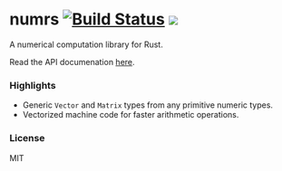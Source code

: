 # numrs [![Build Status](https://travis-ci.org/sankha93/numrs.svg?branch=master)](https://travis-ci.org/sankha93/numrs) [![](http://meritbadge.herokuapp.com/numrs)](https://crates.io/crates/numrs)

A numerical computation library for Rust.

Read the API documenation [here](https://sankhs.com/numrs).

### Highlights

* Generic `Vector` and `Matrix` types from any primitive numeric types.
* Vectorized machine code for faster arithmetic operations.

### License
MIT
